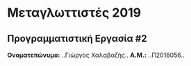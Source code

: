 # Μεταγλωττιστές 2019
## Προγραμματιστική Εργασία #2

**Ονοματεπώνυμο:** ..Γιώργος Χαλαβαζής..
**Α.Μ.:** ..Π2016056..


